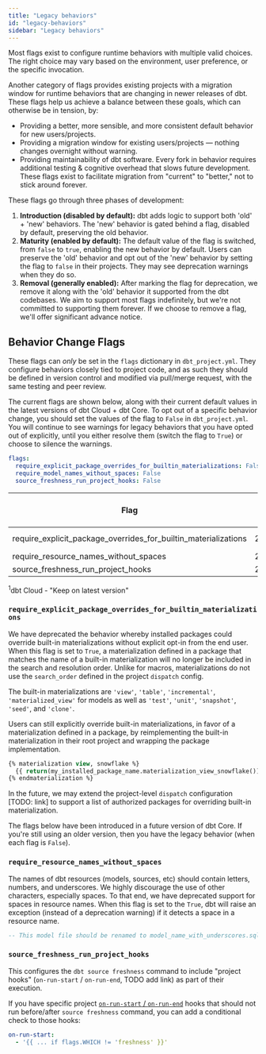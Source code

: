 ```yaml
---
title: "Legacy behaviors"
id: "legacy-behaviors"
sidebar: "Legacy behaviors"
---
```


Most flags exist to configure runtime behaviors with multiple valid choices. The right choice may vary based on the environment, user preference, or the specific invocation.

Another category of flags provides existing projects with a migration window for runtime behaviors that are changing in newer releases of dbt. These flags help us achieve a balance between these goals, which can otherwise be in tension, by:
- Providing a better, more sensible, and more consistent default behavior for new users/projects.
- Providing a migration window for existing users/projects &mdash; nothing changes overnight without warning.
- Providing maintainability of dbt software. Every fork in behavior requires additional testing & cognitive overhead that slows future development. These flags exist to facilitate migration from "current" to "better," not to stick around forever.

These flags go through three phases of development:
1. **Introduction (disabled by default):** dbt adds logic to support both 'old' + 'new' behaviors. The 'new' behavior is gated behind a flag, disabled by default, preserving the old behavior.
2. **Maturity (enabled by default):** The default value of the flag is switched, from `false` to `true`, enabling the new behavior by default. Users can preserve the 'old' behavior and opt out of the 'new' behavior by setting the flag to `false` in their projects. They may see deprecation warnings when they do so.
3. **Removal (generally enabled):** After marking the flag for deprecation, we remove it along with the 'old' behavior it supported from the dbt codebases. We aim to support most flags indefinitely, but we're not committed to supporting them forever. If we choose to remove a flag, we'll offer significant advance notice.

## Behavior Change Flags

These flags can _only_ be set in the `flags` dictionary in `dbt_project.yml`. They configure behaviors closely tied to project code, and as such they should be defined in version control and modified via pull/merge request, with the same testing and peer review.

The current flags are shown below, along with their current default values in the latest versions of dbt Cloud + dbt Core. To opt out of a specific behavior change, you should set the values of the flag to `False` in `dbt_project.yml`. You will continue to see warnings for legacy behaviors that you have opted out of explicitly, until you either resolve them (switch the flag to `True`) or choose to silence the warnings.

<File name='dbt_project.yml'>

```yml
flags:
  require_explicit_package_overrides_for_builtin_materializations: False
  require_model_names_without_spaces: False
  source_freshness_run_project_hooks: False
```

</File>

| Flag                                                            | dbt Cloud: Intro | dbt Cloud: Maturity | dbt Core: Intro | dbt Core: Maturity | 
|-----------------------------------------------------------------|------------------|---------------------|-----------------|--------------------|
| require_explicit_package_overrides_for_builtin_materializations | 2024.04.141      | 2024.05.xxx         | 1.6.14, 1.7.14    | 1.8.0             |
| require_resource_names_without_spaces                           | 2024.05.xxx      | 2024.06.xxx         | 1.8.0           | 1.9.0             |
| source_freshness_run_project_hooks                              | 2024.03.61       | 2024.06.xxx         | 1.8.0           | 1.9.0             |

<sup>1</sup>dbt Cloud - "Keep on latest version"

### `require_explicit_package_overrides_for_builtin_materializations`

We have deprecated the behavior whereby installed packages could override built-in materializations without explicit opt-in from the end user. When this flag is set to `True`, a materialization defined in a package that matches the name of a built-in materialization will no longer be included in the search and resolution order. Unlike for macros, materializations do not use the `search_order` defined in the project `dispatch` config.

The built-in materializations are `'view'`, `'table'`, `'incremental'`, `'materialized_view'` for models as well as `'test'`, `'unit'`, `'snapshot'`, `'seed'`, and `'clone'`.

Users can still explicitly override built-in materializations, in favor of a materialization defined in a package, by reimplementing the built-in materialization in their root project and wrapping the package implementation.

<File name='macros/materialization_view.sql'>

```sql
{% materialization view, snowflake %}
  {{ return(my_installed_package_name.materialization_view_snowflake()) }}
{% endmaterialization %}
```

</File>

In the future, we may extend the project-level `dispatch` configuration [TODO: link] to support a list of authorized packages for overriding built-in materialization.

<VersionBlock lastVersion="1.7">

The flags below have been introduced in a future version of dbt Core. If you're still using an older version, then you have the legacy behavior (when each flag is `False`).

</VersionBlock>

### `require_resource_names_without_spaces`

The names of dbt resources (models, sources, etc) should contain letters, numbers, and underscores. We highly discourage the use of other characters, especially spaces. To that end, we have deprecated support for spaces in resource names. When this flag is set to the `True`, dbt will raise an exception (instead of a deprecation warning) if it detects a space in a resource name.

<File name='models/model name with spaces.sql'>

```sql
-- This model file should be renamed to model_name_with_underscores.sql
```

</File>

### `source_freshness_run_project_hooks`

This configures the `dbt source freshness` command to include "project hooks" (`on-run-start` / `on-run-end`, TODO add link) as part of their execution.

If you have specific project [`on-run-start` / `on-run-end`](/reference/project-configs/on-run-start-on-run-end) hooks that should not run before/after `source freshness` command, you can add a conditional check to those hooks:

<File name='dbt_project.yml'>

```yaml
on-run-start:
  - '{{ ... if flags.WHICH != 'freshness' }}'
```
</File>
